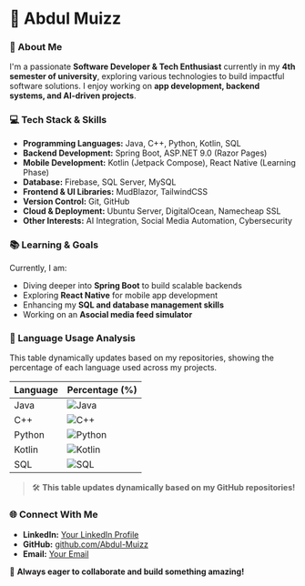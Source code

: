 # 👋 Abdul Muizz

### 🚀 About Me
I'm a passionate **Software Developer & Tech Enthusiast** currently in my **4th semester of university**, exploring various technologies to build impactful software solutions. I enjoy working on **app development, backend systems, and AI-driven projects**.

### 💻 Tech Stack & Skills
- **Programming Languages:** Java, C++, Python, Kotlin, SQL
- **Backend Development:** Spring Boot, ASP.NET 9.0 (Razor Pages)
- **Mobile Development:** Kotlin (Jetpack Compose), React Native (Learning Phase)
- **Database:** Firebase, SQL Server, MySQL
- **Frontend & UI Libraries:** MudBlazor, TailwindCSS
- **Version Control:** Git, GitHub
- **Cloud & Deployment:** Ubuntu Server, DigitalOcean, Namecheap SSL
- **Other Interests:** AI Integration, Social Media Automation, Cybersecurity

### 📚 Learning & Goals
Currently, I am:
- Diving deeper into **Spring Boot** to build scalable backends
- Exploring **React Native** for mobile app development
- Enhancing my **SQL and database management skills**
- Working on an **Asocial media feed simulator**

### 📝 Language Usage Analysis  
This table dynamically updates based on my repositories, showing the percentage of each language used across my projects.

| Language | Percentage (%) |
|----------|--------------|
| Java     | ![Java](https://img.shields.io/badge/dynamic/json?url=https://api.github.com/users/Abdul-Muizz/repos&query=$[?(@.language=='Java')].language&label=Java&style=flat-square) |
| C++      | ![C++](https://img.shields.io/badge/dynamic/json?url=https://api.github.com/users/Abdul-Muizz/repos&query=$[?(@.language=='C++')].language&label=C%2B%2B&style=flat-square) |
| Python   | ![Python](https://img.shields.io/badge/dynamic/json?url=https://api.github.com/users/Abdul-Muizz/repos&query=$[?(@.language=='Python')].language&label=Python&style=flat-square) |
| Kotlin   | ![Kotlin](https://img.shields.io/badge/dynamic/json?url=https://api.github.com/users/Abdul-Muizz/repos&query=$[?(@.language=='Kotlin')].language&label=Kotlin&style=flat-square) |
| SQL      | ![SQL](https://img.shields.io/badge/SQL-Database-informational?style=flat-square&color=blue) |

> 🛠 **This table updates dynamically based on my GitHub repositories!**

### 🌐 Connect With Me
- **LinkedIn:** [Your LinkedIn Profile](https://www.linkedin.com/in/abdul-muizz-27783034a/)
- **GitHub:** [github.com/Abdul-Muizz](https://github.com/Abdul-Muizz)
- **Email:** [Your Email](mailto:work.abdulmuizz@gmail.com)

🚀 **Always eager to collaborate and build something amazing!**

